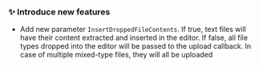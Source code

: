### ✨ Introduce new features

- Add new parameter `InsertDroppedFileContents`. If true, text files will have their content extracted and inserted in the editor. If false, all file types dropped into the editor will be passed to the upload callback. In case of multiple mixed-type files, they will all be uploaded
